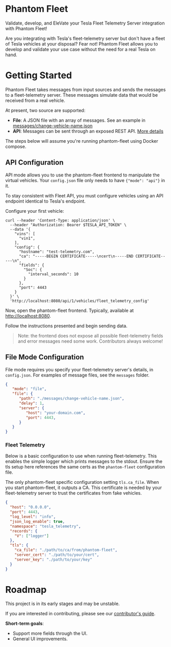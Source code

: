 # Phantom Fleet

Validate, develop, and EleVate your Tesla Fleet Telemetry Server integration with Phantom Fleet!

Are you integrating with Tesla's fleet-telemetry server but don't have a fleet of Tesla vehicles at your disposal? Fear not! Phantom Fleet allows you to develop and validate your use case without the need for a real Tesla on hand.

# Getting Started

Phantom Fleet takes messages from input sources and sends the messages to a fleet-telemetry server. These messages simulate data that would be received from a real vehicle.

At present, two source are supported:

- **File**: A JSON file with an array of messages. See an example in [messages/change-vehicle-name.json](messages/change-vehicle-name.json)
- **API**: Messages can be sent through an exposed REST API. [More details](API.md)

The steps below will assume you're running phantom-fleet using Docker compose.

## API Configuration

API mode allows you to use the phantom-fleet frontend to manipulate the virtual vehicles. Your `config.json` file only needs to have `{"mode": "api"}` in it.

To stay consistent with Fleet API, you must configure vehicles using an API endpoint identical to Tesla's endpoint.

Configure your first vehicle:
```shell
curl --header 'Content-Type: application/json' \
  --header "Authorization: Bearer $TESLA_API_TOKEN" \
  --data '{
    "vins": [
      "vin1",
    ],
    "config": {
      "hostname": "test-telemetry.com",
      "ca": "-----BEGIN CERTIFICATE-----\ncert\n-----END CERTIFICATE-----\n",
      "fields": {
        "Soc": {
          "interval_seconds": 10
        }
      },
      "port": 4443
    }
  }' \
  'http://localhost:8080/api/1/vehicles/fleet_telemetry_config'
```

Now, open the phantom-fleet frontend. Typically, available at [http://localhost:8080](http://localhost:8080).

Follow the instructions presented and begin sending data.

> Note: the frontend does not expose all possible fleet-telemetry fields and error messages need some work. Contributors always welcome!

## File Mode Configuration

File mode requires you specify your fleet-telemetry server's details, in `config.json`. For examples of message files, see the `messages` folder.

```json
{
   "mode": "file",
   "file": {
      "path": "./messages/change-vehicle-name.json",
      "delay": 1,
      "server": {
         "host": "your-domain.com",
         "port": 4443,
      }
   }
}
```

### Fleet Telemetry

Below is a basic configuration to use when running fleet-telemetry. This enables the simple logger which prints messages to the stdout. Ensure the tls setup here references the same certs as the `phantom-fleet` configuration file.

The only phantom-fleet specific configuration setting `tls.ca_file`. When you start phantom-fleet, it outputs a CA. This certificate is needed by your fleet-telemetry server to trust the certificates from fake vehicles.

```json
{
  "host": "0.0.0.0",
  "port": 4443,
  "log_level": "info",
  "json_log_enable": true,
  "namespace": "tesla_telemetry",
  "records": {
    "V": ["logger"]
  },
  "tls": {
    "ca_file": "./path/to/ca/from/phantom-fleet",
    "server_cert": "./path/to/your/cert",
    "server_key": "./path/to/your/key"
  }
}
```

# Roadmap

This project is in its early stages and may be unstable.

If you are interested in contributing, please see our [contributor's guide](./CONTRIBUTING.md).

**Short-term goals**:

- Support more fields through the UI.
- General UI improvements.
